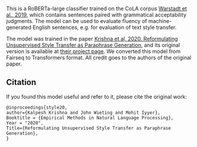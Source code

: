 This is a RoBERTa-large classifier trained on the CoLA corpus [Warstadt et al., 2019](https://www.mitpressjournals.org/doi/pdf/10.1162/tacl_a_00290), 
which contains sentences paired with grammatical acceptability judgments. The model can be used to evaluate fluency of machine-generated English sentences, e.g. for evaluation of text style transfer.

The model was trained in the paper [Krishna et al, 2020. Reformulating Unsupervised Style Transfer as Paraphrase Generation](https://arxiv.org/abs/2010.05700), and its original version is available at [their project page](http://style.cs.umass.edu). We converted this model from Fairseq to Transformers format. All credit goes to the authors of the original paper. 

## Citation
If you found this model useful and refer to it, please cite the original work:
```
@inproceedings{style20,
author={Kalpesh Krishna and John Wieting and Mohit Iyyer},
Booktitle = {Empirical Methods in Natural Language Processing},
Year = "2020",
Title={Reformulating Unsupervised Style Transfer as Paraphrase Generation},
}
```